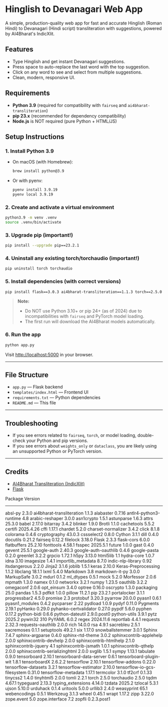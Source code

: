 # Hinglish to Devanagari Web App

A simple, production-quality web app for fast and accurate Hinglish (Roman Hindi) to Devanagari (Hindi script) transliteration with suggestions, powered by AI4Bharat's IndicXlit.

## Features
- Type Hinglish and get instant Devanagari suggestions.
- Press space to auto-replace the last word with the top suggestion.
- Click on any word to see and select from multiple suggestions.
- Clean, modern, responsive UI.

## Requirements
- **Python 3.9** (required for compatibility with `fairseq` and `ai4bharat-transliteration`)
- **pip 23.x** (recommended for dependency compatibility)
- **Node.js** is NOT required (pure Python + HTML/JS)

## Setup Instructions

### 1. Install Python 3.9
- On macOS (with Homebrew):
  ```bash
  brew install python@3.9
  ```
- Or with pyenv:
  ```bash
  pyenv install 3.9.19
  pyenv local 3.9.19
  ```

### 2. Create and activate a virtual environment
```bash
python3.9 -m venv .venv
source .venv/bin/activate
```

### 3. Upgrade pip (important!)
```bash
pip install --upgrade pip==23.2.1
```

### 4. Uninstall any existing torch/torchaudio (important!)
```bash
pip uninstall torch torchaudio
```

### 5. Install dependencies (with correct versions)
```bash
pip install flask==3.0.3 ai4bharat-transliteration==1.1.3 torch==2.5.0 torchaudio==2.5.0
```

> **Note:**
> - Do NOT use Python 3.10+ or pip 24+ (as of 2024) due to incompatibilities with `fairseq` and PyTorch model loading.
> - The first run will download the AI4Bharat models automatically.

### 6. Run the app
```bash
python app.py
```

Visit [http://localhost:5000](http://localhost:5000) in your browser.

---

## File Structure
- `app.py` — Flask backend
- `templates/index.html` — Frontend UI
- `requirements.txt` — Python dependencies
- `README.md` — This file

---

## Troubleshooting
- If you see errors related to `fairseq`, `torch`, or model loading, double-check your Python and pip versions.
- If you see errors about `weights_only` or `dataclass`, you are likely using an unsupported Python or PyTorch version.

---

## Credits
- [AI4Bharat Transliteration (IndicXlit)](https://github.com/AI4Bharat/IndicTrans)
- [Flask](https://flask.palletsprojects.com/) 





Package                       Version
----------------------------- -----------
absl-py                       2.3.0
ai4bharat-transliteration     1.1.3
alabaster                     0.7.16
antlr4-python3-runtime        4.8
arabic-reshaper               3.0.0
asn1crypto                    1.5.1
astunparse                    1.6.3
attrs                         25.3.0
babel                         2.17.0
bitarray                      3.4.2
blinker                       1.9.0
Brotli                        1.1.0
cachetools                    5.5.2
certifi                       2025.4.26
cffi                          1.17.1
chardet                       5.2.0
charset-normalizer            3.4.2
click                         8.1.8
colorama                      0.4.6
cryptography                  43.0.3
cssselect2                    0.8.0
Cython                        3.1.1
dill                          0.4.0
docutils                      0.21.2
fairseq                       0.12.2
filelock                      3.18.0
Flask                         2.3.3
flask-cors                    6.0.0
flatbuffers                   25.2.10
fonttools                     4.58.1
fsspec                        2025.5.1
future                        1.0.0
gast                          0.4.0
gevent                        25.5.1
google-auth                   2.40.3
google-auth-oauthlib          0.4.6
google-pasta                  0.2.0
greenlet                      3.2.2
grpcio                        1.72.1
h5py                          3.13.0
html5lib                      1.1
hydra-core                    1.0.7
idna                          3.10
imagesize                     1.4.1
importlib_metadata            8.7.0
indic-nlp-library             0.92
itsdangerous                  2.2.0
Jinja2                        3.1.6
joblib                        1.5.1
keras                         2.10.0
Keras-Preprocessing           1.1.2
libclang                      18.1.1
lxml                          5.4.0
Markdown                      3.8
markdown-it-py                3.0.0
MarkupSafe                    3.0.2
mdurl                         0.1.2
ml_dtypes                     0.5.1
mock                          5.2.0
Morfessor                     2.0.6
mpmath                        1.3.0
namex                         0.1.0
networkx                      3.2.1
numpy                         1.23.5
oauthlib                      3.2.2
omegaconf                     2.0.6
opt_einsum                    3.4.0
optree                        0.16.0
oscrypto                      1.3.0
packaging                     25.0
pandas                        1.5.3
pdfkit                        1.0.0
pillow                        11.2.1
pip                           23.2.1
portalocker                   3.1.1
progressbar2                  4.5.0
promise                       2.3
protobuf                      3.20.3
pyarrow                       20.0.0
pyasn1                        0.6.1
pyasn1_modules                0.4.2
pycparser                     2.22
pydload                       1.0.9
pydyf                         0.11.0
Pygments                      2.19.1
pyHanko                       0.29.0
pyhanko-certvalidator         0.27.0
pypdf                         5.6.0
pyphen                        0.17.2
python-bidi                   0.6.6
python-dateutil               2.9.0.post0
python-utils                  3.9.1
pytz                          2025.2
pywin32                       310
PyYAML                        6.0.2
regex                         2024.11.6
reportlab                     4.4.1
requests                      2.32.3
requests-oauthlib             2.0.0
rich                          14.0.0
rsa                           4.9.1
sacrebleu                     2.5.1
sacremoses                    0.1.1
setuptools                    49.2.1
six                           1.17.0
snowballstemmer               3.0.1
Sphinx                        7.4.7
sphinx-argparse               0.4.0
sphinx-rtd-theme              3.0.2
sphinxcontrib-applehelp       2.0.0
sphinxcontrib-devhelp         2.0.0
sphinxcontrib-htmlhelp        2.1.0
sphinxcontrib-jquery          4.1
sphinxcontrib-jsmath          1.0.1
sphinxcontrib-qthelp          2.0.0
sphinxcontrib-serializinghtml 2.0.0
svglib                        1.5.1
sympy                         1.13.1
tabulate                      0.9.0
tensorboard                   2.10.1
tensorboard-data-server       0.6.1
tensorboard-plugin-wit        1.8.1
tensorboardX                  2.6.2.2
tensorflow                    2.10.1
tensorflow-addons             0.22.0
tensorflow-datasets           3.2.1
tensorflow-estimator          2.10.0
tensorflow-io-gcs-filesystem  0.31.0
tensorflow-metadata           1.17.1
termcolor                     3.1.0
tf2crf                        0.1.33
tinycss2                      1.4.0
tinyhtml5                     2.0.0
tomli                         2.2.1
torch                         2.5.0
torchaudio                    2.5.0
tqdm                          4.67.1
typeguard                     2.13.3
typing_extensions             4.14.0
tzdata                        2025.2
tzlocal                       5.3.1
ujson                         5.10.0
urduhack                      0.1.4
uritools                      5.0.0
urllib3                       2.4.0
weasyprint                    65.1
webencodings                  0.5.1
Werkzeug                      3.1.3
wheel                         0.45.1
wrapt                         1.17.2
zipp                          3.22.0
zope.event                    5.0
zope.interface                7.2
zopfli                        0.2.3.post1